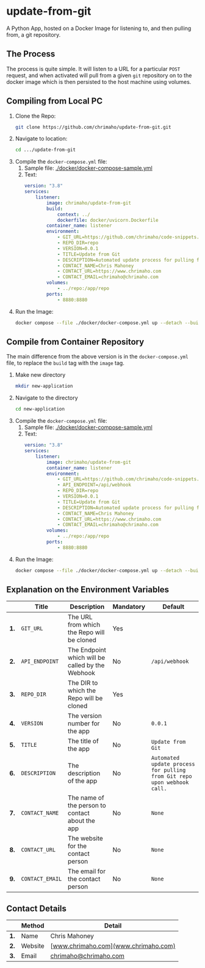 # update-from-git
A Python App, hosted on a Docker Image for listening to, and then pulling from, a git repository.

## The Process

The process is quite simple. It will listen to a URL for a particular `POST` request, and when activated will pull from a given `git` repository on to the docker image which is then persisted to the host machine using volumes.

## Compiling from Local PC

1. Clone the Repo:
    ```bash
    git clone https://github.com/chrimaho/update-from-git.git
    ```
1. Navigate to location:
    ```bash
    cd .../update-from-git
    ```
2. Compile the `docker-compose.yml` file:
   1. Sample file: [./docker/docker-compose-sample.yml](./docker/docker-compose-sample.yml)
   2. Text:
        ```yml
        version: "3.8"
        services:
            listener:
                image: chrimaho/update-from-git
                build:
                    context: ../
                    dockerfile: docker/uvicorn.Dockerfile
                container_name: listener
                environment:
                    - GIT_URL=https://github.com/chrimaho/code-snippets.git
                    - REPO_DIR=repo
                    - VERSION=0.0.1
                    - TITLE=Update from Git
                    - DESCRIPTION=Automated update process for pulling from Git repo upon webhook call.
                    - CONTACT_NAME=Chris Mahoney
                    - CONTACT_URL=https://www.chrimaho.com
                    - CONTACT_EMAIL=chrimaho@chrimaho.com
                volumes:
                    - ../repo:/app/repo
                ports:
                    - 8880:8880
        ```
3. Run the Image:
    ```bash
    docker compose --file ./docker/docker-compose.yml up --detach --build --force-recreate
    ```

## Compile from Container Repository

The main difference from the above version is in the `docker-compose.yml` file, to replace the `build` tag with the `image` tag.

1. Make new directory
    ```bash
    mkdir new-application
    ```
1. Navigate to the directory
    ```bash
    cd new-application
    ```
2. Compile the `docker-compose.yml` file:
   1. Sample file: [./docker/docker-compose-sample.yml](./docker/docker-compose-sample.yml)
   2. Text:
        ```yml
        version: "3.8"
        services:
            listener:
                image: chrimaho/update-from-git
                container_name: listener
                environment:
                    - GIT_URL=https://github.com/chrimaho/code-snippets.git
                    - API_ENDPOINT=/api/webhook
                    - REPO_DIR=repo
                    - VERSION=0.0.1
                    - TITLE=Update from Git
                    - DESCRIPTION=Automated update process for pulling from Git repo upon webhook call.
                    - CONTACT_NAME=Chris Mahoney
                    - CONTACT_URL=https://www.chrimaho.com
                    - CONTACT_EMAIL=chrimaho@chrimaho.com
                volumes:
                    - ../repo:/app/repo
                ports:
                    - 8880:8880
        ```
3. Run the Image:
    ```bash
    docker compose --file ./docker/docker-compose.yml up --detach --build --force-recreate
    ```

## Explanation on the Environment Variables

|        | Title           | Description                                      | Mandatory | Default                                                                 |
|--------|-----------------|--------------------------------------------------|-----------|-------------------------------------------------------------------------|
| **1.** | `GIT_URL`       | The URL from which the Repo will be cloned       | Yes       |                                                                         |
| **2.** | `API_ENDPOINT`  | The Endpoint which will be called by the Webhook | No        | `/api/webhook`                                                          |
| **3.** | `REPO_DIR`      | The DIR to which the Repo will be cloned         | Yes       |                                                                         |
| **4.** | `VERSION`       | The version number for the app                   | No        | `0.0.1`                                                                 |
| **5.** | `TITLE`         | The title of the app                             | No        | `Update from Git`                                                       |
| **6.** | `DESCRIPTION`   | The description of the app                       | No        | `Automated update process for pulling from Git repo upon webhook call.` |
| **7.** | `CONTACT_NAME`  | The name of the person to contact about the app  | No        | `None`                                                                  |
| **8.** | `CONTACT_URL`   | The website for the contact person               | No        | `None`                                                                  |
| **9.** | `CONTACT_EMAIL` | The email for the contact person                 | No        | `None`                                                                  |

## Contact Details

|        | Method  | Detail                                                |
|--------|---------|-------------------------------------------------------|
| **1.** | Name    | Chris Mahoney                                         |
| **2.** | Website | [www.chrimaho.com](www.chrimaho.com)                  |
| **3.** | Email   | [chrimaho@chrimaho.com](mailto:chrimaho@chrimaho.com) |
